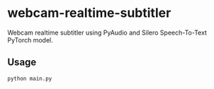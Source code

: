 # webcam-realtime-subtitler

Webcam realtime subtitler using PyAudio and Silero Speech-To-Text PyTorch model.

## Usage

```bash
python main.py
```